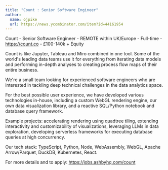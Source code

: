 ```yaml
---
title: "Count : Senior Software Engineer"
author:
  name: ojpike
  url: https://news.ycombinator.com/item?id=44161954
---
```


<JobNavigation />

Count - Senior Software Engineer - REMOTE within UK&#x2F;Europe - Full-time - <a href="https:&#x2F;&#x2F;count.co" rel="nofollow">https:&#x2F;&#x2F;count.co</a> - £100-140k + Equity

Count is like Jupyter, Tableau and Miro combined in one tool. Some of the world&#x27;s leading data teams use it for everything from iterating data models and performing in-depth analyses to creating process flow maps of their entire business.

We&#x27;re a small team looking for experienced software engineers who are interested in tackling deep technical challenges in the data analytics space.

For the best possible user experience, we have developed various technologies in-house, including a custom WebGL rendering engine, our own data visualization library, and a reactive SQL&#x2F;Python notebook and database query framework.

Example projects: accelerating rendering using quadtree tiling, extending interactivity and customizability of visualizations, leveraging LLMs in data exploration, developing serverless frameworks for executing database queries at high concurrency.

Our tech stack: TypeScript, Python, Node, WebAssembly, WebGL, Apache Arrow&#x2F;Parquet, DuckDB, Kubernetes, React.

For more details and to apply: <a href="https:&#x2F;&#x2F;jobs.ashbyhq.com&#x2F;count" rel="nofollow">https:&#x2F;&#x2F;jobs.ashbyhq.com&#x2F;count</a>
<JobApplication />
